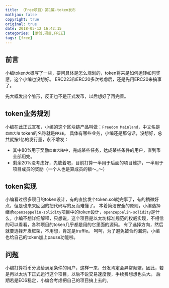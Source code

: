 ```yaml
---
title: （Free项目）第1篇-token发布
mathjax: false
copyright: true
original: true
date: 2018-05-12 16:42:15
categories: [原创,项目,FREE]
tags: [free]
---
```

## 前言
小编token大概写了一些，要问具体是怎么规划的，token将来是如何运转如何奖惩，这个小编也没想好。
ERC223和ERC20多次考虑后，还是先用ERC20来搞事了。
<!--more-->
先大概发出个雏形，反正也不是正式发币，以后想好了再完善。

## token业务规划
小编在此正式宣布，小编的这个区块链产品叫做：`Freedom Mainland`，中文名是`自由大陆`
token的名称就是`FREE`。
具体有哪些业务，小编还是那句话，没想好，总共就按1亿的发行量，永不增发：
* 其中80%用于奖励`自由大陆`中，完成某些任务，达成某些条件的用户，直到币全部用完。
* 剩余20%没考虑好，先放着吧，目前打算一半用于后面的项目维护，一半用于项目成员的奖励（一个人也是算成员的额～\_～）

## token实现
小编看过很多项目的token设计，有的直接发个token.sol就完事了，有的稍微好点，但是也来来回回的把代码写的反而难懂了。
本着简洁安全的原则，小编选择继承`openzeppelin-solidity`项目中的token设计，`openzeppelin-solidity`是什么，小编不想详细解释，只想说，这个项目是以太坊标准规范的权威实现，不相信的可以看看，各种项目的token几乎都是用的它里面的源码。
有了选择方向，然后就要选择开发框架，不用想，肯定是truffle。
呵呵，为了避免被合约漏洞，小编也给自己的token加上pause功能啦。

## 问题
小编打算将币分发给满足条件的用户，这样一来，分发肯定会异常频繁，因此，若是再以太坊下正式运行这个项目，以后不说交易速度慢，手续费想想也头大。
后期若是EOS稳定，小编会考虑把自己的项目搞上去的。


